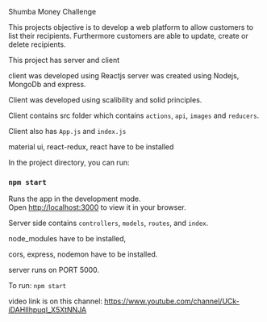 Shumba Money Challenge

This projects objective is to develop a web platform to allow customers to list their recipients.
Furthermore customers are able to update, create or delete recipients.

This project has server and client

client was developed using Reactjs
server was created using Nodejs, MongoDb and express.

Client was developed using scalibility and solid principles.

Client contains src folder which contains `actions`, `api`, `images` and `reducers`.

Client also has `App.js` and `index.js`

material ui, react-redux, react have to be installed

In the project directory, you can run:

### `npm start`

Runs the app in the development mode.\
Open [http://localhost:3000](http://localhost:3000) to view it in your browser.


Server side contains `controllers`, `models`, `routes`, and `index`.

node_modules have to be installed,

cors, express, nodemon have to be installed.

server runs on PORT 5000.

To run: `npm start`

video link is on this channel: https://www.youtube.com/channel/UCk-iDAHIlhpuqI_X5XtNNJA